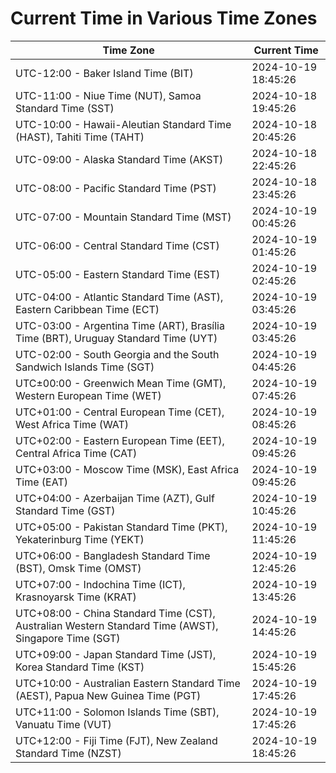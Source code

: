 # Current Time in Various Time Zones

| Time Zone | Current Time |
|-----------|--------------|
| UTC-12:00 - Baker Island Time (BIT) | 2024-10-19 18:45:26 |
| UTC-11:00 - Niue Time (NUT), Samoa Standard Time (SST) | 2024-10-18 19:45:26 |
| UTC-10:00 - Hawaii-Aleutian Standard Time (HAST), Tahiti Time (TAHT) | 2024-10-18 20:45:26 |
| UTC-09:00 - Alaska Standard Time (AKST) | 2024-10-18 22:45:26 |
| UTC-08:00 - Pacific Standard Time (PST) | 2024-10-18 23:45:26 |
| UTC-07:00 - Mountain Standard Time (MST) | 2024-10-19 00:45:26 |
| UTC-06:00 - Central Standard Time (CST) | 2024-10-19 01:45:26 |
| UTC-05:00 - Eastern Standard Time (EST) | 2024-10-19 02:45:26 |
| UTC-04:00 - Atlantic Standard Time (AST), Eastern Caribbean Time (ECT) | 2024-10-19 03:45:26 |
| UTC-03:00 - Argentina Time (ART), Brasília Time (BRT), Uruguay Standard Time (UYT) | 2024-10-19 03:45:26 |
| UTC-02:00 - South Georgia and the South Sandwich Islands Time (SGT) | 2024-10-19 04:45:26 |
| UTC±00:00 - Greenwich Mean Time (GMT), Western European Time (WET) | 2024-10-19 07:45:26 |
| UTC+01:00 - Central European Time (CET), West Africa Time (WAT) | 2024-10-19 08:45:26 |
| UTC+02:00 - Eastern European Time (EET), Central Africa Time (CAT) | 2024-10-19 09:45:26 |
| UTC+03:00 - Moscow Time (MSK), East Africa Time (EAT) | 2024-10-19 09:45:26 |
| UTC+04:00 - Azerbaijan Time (AZT), Gulf Standard Time (GST) | 2024-10-19 10:45:26 |
| UTC+05:00 - Pakistan Standard Time (PKT), Yekaterinburg Time (YEKT) | 2024-10-19 11:45:26 |
| UTC+06:00 - Bangladesh Standard Time (BST), Omsk Time (OMST) | 2024-10-19 12:45:26 |
| UTC+07:00 - Indochina Time (ICT), Krasnoyarsk Time (KRAT) | 2024-10-19 13:45:26 |
| UTC+08:00 - China Standard Time (CST), Australian Western Standard Time (AWST), Singapore Time (SGT) | 2024-10-19 14:45:26 |
| UTC+09:00 - Japan Standard Time (JST), Korea Standard Time (KST) | 2024-10-19 15:45:26 |
| UTC+10:00 - Australian Eastern Standard Time (AEST), Papua New Guinea Time (PGT) | 2024-10-19 17:45:26 |
| UTC+11:00 - Solomon Islands Time (SBT), Vanuatu Time (VUT) | 2024-10-19 17:45:26 |
| UTC+12:00 - Fiji Time (FJT), New Zealand Standard Time (NZST) | 2024-10-19 18:45:26 |
